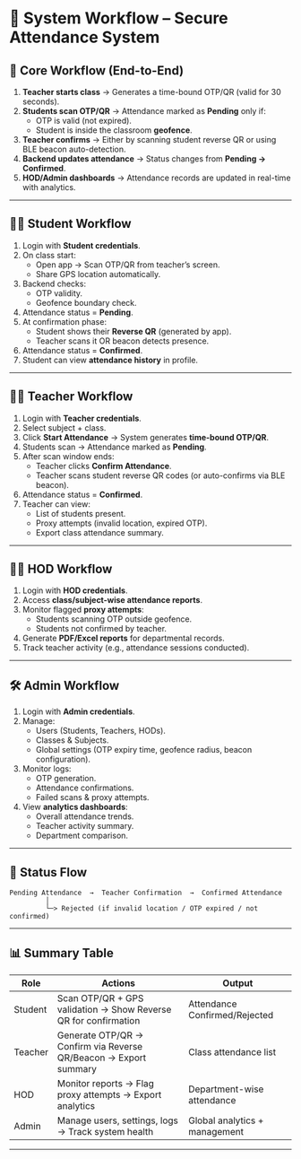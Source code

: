 
# 📑 System Workflow – Secure Attendance System



## 🔑 Core Workflow (End-to-End)

1. **Teacher starts class** → Generates a time-bound OTP/QR (valid for 30 seconds).  
2. **Students scan OTP/QR** → Attendance marked as **Pending** only if:
   - OTP is valid (not expired).
   - Student is inside the classroom **geofence**.  
3. **Teacher confirms** → Either by scanning student reverse QR or using BLE beacon auto-detection.  
4. **Backend updates attendance** → Status changes from **Pending → Confirmed**.  
5. **HOD/Admin dashboards** → Attendance records are updated in real-time with analytics.

---

## 👨‍🎓 Student Workflow

1. Login with **Student credentials**.  
2. On class start:
   - Open app → Scan OTP/QR from teacher’s screen.  
   - Share GPS location automatically.  
3. Backend checks:
   - OTP validity.  
   - Geofence boundary check.  
4. Attendance status = **Pending**.  
5. At confirmation phase:
   - Student shows their **Reverse QR** (generated by app).  
   - Teacher scans it OR beacon detects presence.  
6. Attendance status = **Confirmed**.  
7. Student can view **attendance history** in profile.

---

## 👨‍🏫 Teacher Workflow

1. Login with **Teacher credentials**.  
2. Select subject + class.  
3. Click **Start Attendance** → System generates **time-bound OTP/QR**.  
4. Students scan → Attendance marked as **Pending**.  
5. After scan window ends:
   - Teacher clicks **Confirm Attendance**.  
   - Teacher scans student reverse QR codes (or auto-confirms via BLE beacon).  
6. Attendance status = **Confirmed**.  
7. Teacher can view:
   - List of students present.  
   - Proxy attempts (invalid location, expired OTP).  
   - Export class attendance summary.

---

## 👨‍💼 HOD Workflow

1. Login with **HOD credentials**.  
2. Access **class/subject-wise attendance reports**.  
3. Monitor flagged **proxy attempts**:
   - Students scanning OTP outside geofence.  
   - Students not confirmed by teacher.  
4. Generate **PDF/Excel reports** for departmental records.  
5. Track teacher activity (e.g., attendance sessions conducted).  

---

## 🛠️ Admin Workflow

1. Login with **Admin credentials**.  
2. Manage:
   - Users (Students, Teachers, HODs).  
   - Classes & Subjects.  
   - Global settings (OTP expiry time, geofence radius, beacon configuration).  
3. Monitor logs:
   - OTP generation.  
   - Attendance confirmations.  
   - Failed scans & proxy attempts.  
4. View **analytics dashboards**:
   - Overall attendance trends.  
   - Teacher activity summary.  
   - Department comparison.  

---

## 🔄 Status Flow

```text
Pending Attendance  →  Teacher Confirmation  →  Confirmed Attendance
         │
         └─> Rejected (if invalid location / OTP expired / not confirmed)
````

---

## 📊 Summary Table

| Role    | Actions                                                          | Output                        |
| ------- | ---------------------------------------------------------------- | ----------------------------- |
| Student | Scan OTP/QR + GPS validation → Show Reverse QR for confirmation  | Attendance Confirmed/Rejected |
| Teacher | Generate OTP/QR → Confirm via Reverse QR/Beacon → Export summary | Class attendance list         |
| HOD     | Monitor reports → Flag proxy attempts → Export analytics         | Department-wise attendance    |
| Admin   | Manage users, settings, logs → Track system health               | Global analytics + management |

---





